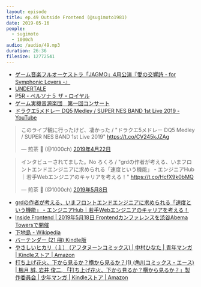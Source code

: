 ```yaml
---
layout: episode
title: ep.49 Outside Frontend (@sugimoto1981)
date: 2019-05-16
people:
  - sugimoto
  - 1000ch
audio: /audio/49.mp3
duration: 26:36
filesize: 12772541
---
```


- [ゲーム音楽フルオーケストラ「JAGMO」4月公演『愛の交響詩 - for Symphonic Lovers -』](http://jagmo.jp/lp/lovers/)
- [UNDERTALE](https://undertale.jp/)
- [P5R - ペルソナ５ ザ・ロイヤル](https://p5r.jp/)
- [ゲーム実機音源楽団　第一回コンサート](http://nesband.com/gameband1/)
- [ドラクエ5メドレー DQ5 Medley / SUPER NES BAND 1st Live 2019 - YouTube](https://www.youtube.com/watch?v=x8-IYLYDcXw)

<blockquote class="twitter-tweet" data-lang="ja"><p lang="ja" dir="ltr">このライブ観に行ったけど、凄かった / &quot;ドラクエ5メドレー DQ5 Medley / SUPER NES BAND 1st Live 2019&quot; <a href="https://t.co/CV245kJZAg">https://t.co/CV245kJZAg</a></p>&mdash; 煎茶 🍵 (@1000ch) <a href="https://twitter.com/1000ch/status/1120317089737129987?ref_src=twsrc%5Etfw">2019年4月22日</a></blockquote>

<blockquote class="twitter-tweet" data-lang="ja"><p lang="ja" dir="ltr">インタビューされてました。No ろくろ / &quot;grdの作者が考える、いまフロントエンドエンジニアに求められる「速度という機能」 - エンジニアHub｜若手Webエンジニアのキャリアを考える！&quot; <a href="https://t.co/HcfX9k0bMQ">https://t.co/HcfX9k0bMQ</a></p>&mdash; 煎茶 🍵 (@1000ch) <a href="https://twitter.com/1000ch/status/1125953195170074624?ref_src=twsrc%5Etfw">2019年5月8日</a></blockquote>

- [grdの作者が考える、いまフロントエンドエンジニアに求められる「速度という機能」 - エンジニアHub｜若手Webエンジニアのキャリアを考える！](https://employment.en-japan.com/engineerhub/entry/2019/05/08/103000)
- [Inside Frontend | 2019年5月18日 Frontendカンファレンスを渋谷Abema Towersで開催](https://inside-frontend.com/)
- [下地島 - Wikipedia](https://ja.wikipedia.org/wiki/%E4%B8%8B%E5%9C%B0%E5%B3%B6)
- [バーテンダー (21 冊) Kindle版](https://www.amazon.co.jp/dp/B00V3EGNPI/?tag=1000ch-22)
- [やさしいヒカリ（１） (アフタヌーンコミックス) | 中村ひなた | 青年マンガ | Kindleストア | Amazon](https://www.amazon.co.jp/dp/B07JN4V5PZ/?tag=1000ch-22)
- [打ち上げ花火、下から見るか？横から見るか？(1) (角川コミックス・エース) | 楓月 誠, 岩井 俊二, 「打ち上げ花火、下から見るか？横から見るか？」製作委員会 | 少年マンガ | Kindleストア | Amazon](https://www.amazon.co.jp/dp/B07444F3BY/?tag=1000ch-22)
